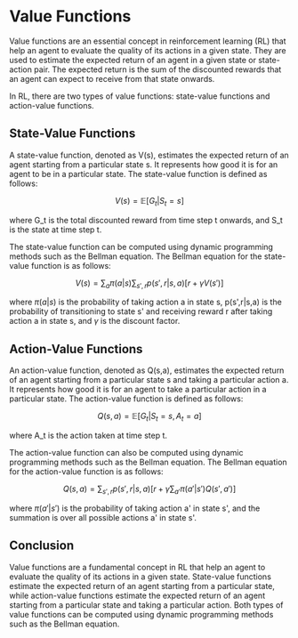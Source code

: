 # Value Functions

Value functions are an essential concept in reinforcement learning (RL) that help an agent to evaluate the quality of its actions in a given state. They are used to estimate the expected return of an agent in a given state or state-action pair. The expected return is the sum of the discounted rewards that an agent can expect to receive from that state onwards. 

In RL, there are two types of value functions: state-value functions and action-value functions. 

## State-Value Functions

A state-value function, denoted as V(s), estimates the expected return of an agent starting from a particular state s. It represents how good it is for an agent to be in a particular state. The state-value function is defined as follows:

$$V(s) = \mathbb{E}[G_t | S_t = s]$$

where G_t is the total discounted reward from time step t onwards, and S_t is the state at time step t. 

The state-value function can be computed using dynamic programming methods such as the Bellman equation. The Bellman equation for the state-value function is as follows:

$$V(s) = \sum_{a} \pi(a|s) \sum_{s',r} p(s',r|s,a)[r + \gamma V(s')]$$

where $\pi(a|s)$ is the probability of taking action a in state s, p(s',r|s,a) is the probability of transitioning to state s' and receiving reward r after taking action a in state s, and $\gamma$ is the discount factor.

## Action-Value Functions

An action-value function, denoted as Q(s,a), estimates the expected return of an agent starting from a particular state s and taking a particular action a. It represents how good it is for an agent to take a particular action in a particular state. The action-value function is defined as follows:

$$Q(s,a) = \mathbb{E}[G_t | S_t = s, A_t = a]$$

where A_t is the action taken at time step t.

The action-value function can also be computed using dynamic programming methods such as the Bellman equation. The Bellman equation for the action-value function is as follows:

$$Q(s,a) = \sum_{s',r} p(s',r|s,a)[r + \gamma \sum_{a'} \pi(a'|s') Q(s',a')]$$

where $\pi(a'|s')$ is the probability of taking action a' in state s', and the summation is over all possible actions a' in state s'.

## Conclusion

Value functions are a fundamental concept in RL that help an agent to evaluate the quality of its actions in a given state. State-value functions estimate the expected return of an agent starting from a particular state, while action-value functions estimate the expected return of an agent starting from a particular state and taking a particular action. Both types of value functions can be computed using dynamic programming methods such as the Bellman equation.
